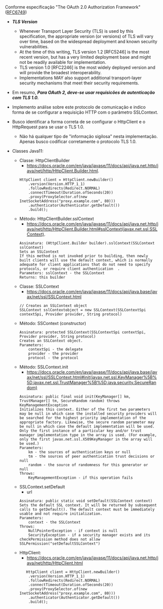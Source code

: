 Conforme especificação "The OAuth 2.0 Authorization Framework" ([RFC6749](https://datatracker.ietf.org/doc/html/rfc6749))
- ***TLS Version***
  - Whenever Transport Layer Security (TLS) is used by this specification, the appropriate version (or versions) of TLS will vary over time, based on the widespread deployment and known security vulnerabilities.
  - At the time of this writing, TLS version 1.2 [RFC5246] is the most recent version, but has a very limited deployment base and might not be readily available for implementation.
  - TLS version 1.0 [RFC2246] is the most widely deployed version and will provide the broadest interoperability.
  - Implementations MAY also support additional transport-layer security mechanisms that meet their security requirements.
- Em resumo, ***Para OAuth 2, deve-se usar requisicões de autenticação com TLS 1.0.***
- Implemento análise sobre este protocolo de comunicação e indico forma de se configurar a requisição HTTP com o parâmetro SSLContext.
- Busco identificar a forma correta de se configurar o HttpClient e o HttpRequest para se usar o TLS 1.0.
  - Não há qualquer tipo de "informação sigilosa" nesta implementação. Apenas busco codificar corretamente o protocolo TLS 1.0. 

- Classes Java11:
  - Classe: HttpClientBuilder
    - https://docs.oracle.com/en/java/javase/11/docs/api/java.net.http/java/net/http/HttpClient.Builder.html. 
    ```shell. 
    HttpClient client = HttpClient.newBuilder()   
        .version(Version.HTTP_1_1)  
        .followRedirects(Redirect.NORMAL)  
        .connectTimeout(Duration.ofSeconds(20))  
        .proxy(ProxySelector.of(new InetSocketAddress("proxy.example.com", 80)))  
        .authenticator(Authenticator.getDefault())  
        .build();   
    ```
  - Método: HttpClientBuilder.sslContext
    - https://docs.oracle.com/en/java/javase/11/docs/api/java.net.http/java/net/http/HttpClient.Builder.html#sslContext(javax.net.ssl.SSLContext). 
    ```shell  
    Assinatura: (HttpClient.Builder builder).sslContext(SSLContext sslContext)  
    Sets an SSLContext  
    If this method is not invoked prior to building, then newly built clients will use the default context, which is normally adequate for client applications that do not need to specify protocols, or require client authentication  .
    Parameters: sslContext - the SSLContext  
    Returns: this builder  
    ``` 
  - Classe: SSLContext
    - https://docs.oracle.com/en/java/javase/11/docs/api/java.base/javax/net/ssl/SSLContext.html
    ```shel  
    // Creates an SSLContext object  
    SSLContext sslContextobject = new SSLContext(SSLContextSpi contextSpi, Provider provider, String protocol)  
    ```  
  - Método: SSContext (constructor)
    ```shell  
    Assinatura: protected SSLContext​(SSLContextSpi contextSpi, Provider provider, String protocol)
    Creates an SSLContext object.
    Parameters:
        contextSpi - the delegate
        provider - the provider
        protocol - the protocol
    ``` 
  - Método: SSLContext.init
    - https://docs.oracle.com/en/java/javase/11/docs/api/java.base/javax/net/ssl/SSLContext.html#init(javax.net.ssl.KeyManager%5B%5D,javax.net.ssl.TrustManager%5B%5D,java.security.SecureRandom)
    ```shel  
    Assinatura: public final void init​(KeyManager[] km, TrustManager[] tm, SecureRandom random) throws KeyManagementException
    Initializes this context. Either of the first two parameters may be null in which case the installed security providers will be searched for the highest priority implementation of the appropriate factory. Likewise, the secure random parameter may be null in which case the default implementation will be used.
    Only the first instance of a particular key and/or trust manager implementation type in the array is used. (For example, only the first javax.net.ssl.X509KeyManager in the array will be used.)
    Parameters:
        km - the sources of authentication keys or null
        tm - the sources of peer authentication trust decisions or null
        random - the source of randomness for this generator or null
    Throws:
        KeyManagementException - if this operation fails
    ``` 
  - SSLContext.setDefault
    - url
    ```shell
    Assinatura: public static void setDefault​(SSLContext context)
    Sets the default SSL context. It will be returned by subsequent calls to getDefault(). The default context must be immediately usable and not require initialization.
    Parameters:
        context - the SSLContext
    Throws:
        NullPointerException - if context is null
        SecurityException - if a security manager exists and its checkPermission method does not allow SSLPermission("setDefaultSSLContext")
    ```
  - HttpClient:
    - https://docs.oracle.com/en/java/javase/11/docs/api/java.net.http/java/net/http/HttpClient.html  
    ```shell
       HttpClient client = HttpClient.newBuilder()  
        .version(Version.HTTP_1_1) 
        .followRedirects(Redirect.NORMAL)  
        .connectTimeout(Duration.ofSeconds(20))  
        .proxy(ProxySelector.of(new InetSocketAddress("proxy.example.com", 80)))  
        .authenticator(Authenticator.getDefault())  
        .build();   
    ```
